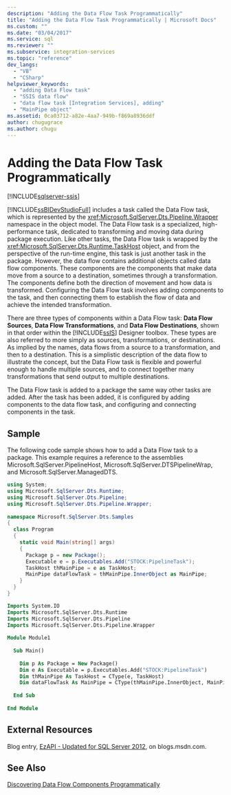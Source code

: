 ```yaml
---
description: "Adding the Data Flow Task Programmatically"
title: "Adding the Data Flow Task Programmatically | Microsoft Docs"
ms.custom: ""
ms.date: "03/04/2017"
ms.service: sql
ms.reviewer: ""
ms.subservice: integration-services 
ms.topic: "reference"
dev_langs: 
  - "VB"
  - "CSharp"
helpviewer_keywords: 
  - "adding Data Flow task"
  - "SSIS data flow"
  - "data flow task [Integration Services], adding"
  - "MainPipe object"
ms.assetid: 0ca03712-a82e-4aa7-949b-f869a8936ddf
author: chugugrace
ms.author: chugu
---
```

# Adding the Data Flow Task Programmatically

[!INCLUDE[sqlserver-ssis](../../includes/applies-to-version/sqlserver-ssis.md)]


  [!INCLUDE[ssBIDevStudioFull](../../includes/ssbidevstudiofull-md.md)] includes a task called the Data Flow task, which is represented by the <xref:Microsoft.SqlServer.Dts.Pipeline.Wrapper> namespace in the object model. The Data Flow task is a specialized, high-performance task, dedicated to transforming and moving data during package execution. Like other tasks, the Data Flow task is wrapped by the <xref:Microsoft.SqlServer.Dts.Runtime.TaskHost> object, and from the perspective of the run-time engine, this task is just another task in the package. However, the data flow contains additional objects called data flow components. These components are the components that make data move from a source to a destination, sometimes through a transformation. The components define both the direction of movement and how data is transformed. Configuring the Data Flow task involves adding components to the task, and then connecting them to establish the flow of data and achieve the intended transformation.  
  
 There are three types of components within a Data Flow task: **Data Flow Sources**, **Data Flow Transformations**, and **Data Flow Destinations**, shown in that order within the [!INCLUDE[ssIS](../../includes/ssis-md.md)] Designer toolbox. These types are also referred to more simply as sources, transformations, or destinations. As implied by the names, data flows from a source to a transformation, and then to a destination. This is a simplistic description of the data flow to illustrate the concept, but the Data Flow task is flexible and powerful enough to handle multiple sources, and to connect together many transformations that send output to multiple destinations.  
  
 The Data Flow task is added to a package the same way other tasks are added. After the task has been added, it is configured by adding components to the data flow task, and configuring and connecting components in the task.  
  
## Sample  
 The following code sample shows how to add a Data Flow task to a package. This example requires a reference to the assemblies Microsoft.SqlServer.PipelineHost, Microsoft.SqlServer.DTSPipelineWrap, and Microsoft.SqlServer.ManagedDTS.  
  
```csharp  
using System;  
using Microsoft.SqlServer.Dts.Runtime;  
using Microsoft.SqlServer.Dts.Pipeline;  
using Microsoft.SqlServer.Dts.Pipeline.Wrapper;  
  
namespace Microsoft.SqlServer.Dts.Samples  
{  
  class Program  
  {  
    static void Main(string[] args)  
    {  
      Package p = new Package();  
      Executable e = p.Executables.Add("STOCK:PipelineTask");  
      TaskHost thMainPipe = e as TaskHost;  
      MainPipe dataFlowTask = thMainPipe.InnerObject as MainPipe;   
    }  
  }  
}  
```  
  
```vb  
Imports System.IO  
Imports Microsoft.SqlServer.Dts.Runtime  
Imports Microsoft.SqlServer.Dts.Pipeline  
Imports Microsoft.SqlServer.Dts.Pipeline.Wrapper  
  
Module Module1  
  
  Sub Main()  
  
    Dim p As Package = New Package()  
    Dim e As Executable = p.Executables.Add("STOCK:PipelineTask")  
    Dim thMainPipe As TaskHost = CType(e, TaskHost)  
    Dim dataFlowTask As MainPipe = CType(thMainPipe.InnerObject, MainPipe)  
  
  End Sub  
  
End Module  
```  
  
## External Resources  
 Blog entry, [EzAPI - Updated for SQL Server 2012](https://techcommunity.microsoft.com/t5/sql-server-integration-services/ezapi-updated-for-sql-server-2012/ba-p/388042), on blogs.msdn.com.  
  
## See Also  
 [Discovering Data Flow Components Programmatically](../../integration-services/building-packages-programmatically/discovering-data-flow-components-programmatically.md)  
  
  

